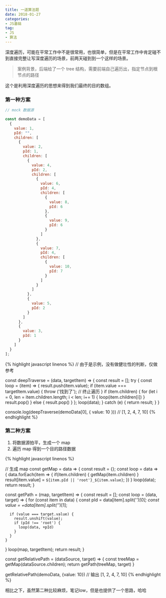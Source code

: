 ```yaml
---
title: 一道算法题
date: 2018-01-27
categories:
- JS基础
tag: 
- JS
- 算法
---
```


深度遍历，可能在平常工作中不是很常用，也很简单，但是在平常工作中肯定碰不到直接完整让写深度遍历的场景，前两天碰到到一个这样的场景。

> 案例背景，后端给了一个 tree 结构，需要前端自己遍历出，指定节点到根节点的路径

这个是利用深度遍历的思想来得到我们最终的目的数组。

### 第一种方案

```js
// mock 数据源

const demoData = [
  {
    value: 1,
    pId: "",
    children: [
      {
        value: 2,
        pId: 1,
        children: [
          {
            value: 4,
            pId: 2,
            children: [
              {
                value: 6,
                pId: 4,
                children: [
                  {
                    value: 8,
                    pId: 6
                  },
                  {
                    value: 9,
                    pId: 6
                  }
                ]
              },
              {
                value: 7,
                pId: 4,
                children: [
                  {
                    value: 10,
                    pId: 7
                  }
                ]
              }
            ]
          },
          {
            value: 5,
            pId: 2
          }
        ]
      },
      {
        value: 3,
        pId: 1
      }
    ]
  }
];
```

{% highlight javascript linenos %}
// 由于是示例，没有做健壮性的判断，仅做参考

const deepTraverse = (data, targetItem) => {
  const result = [];
  try {
    const loop = (item) => {
      result.push(item.value);
      if (item.value === targetItem.value) {
        throw ('找到了'); // 终止遍历
      }
      if (item.children) {
        for (let i = 0, len = item.children.length; i < len; i+= 1) {
          loop(item.children[i])
        }
        result.pop()
      } else {
        result.pop()
      }
    };
    loop(data);
  } catch (e) {
    return result;
  }
}

console.log(deepTraverse(demoData[0], { value: 10 })) // [1, 2, 4, 7, 10]
{% endhighlight %}

### 第二种方案

1. 将数据源拍平，生成一个 map
2. 遍历 map 得到一个目的路径数据

{% highlight javascript linenos %}

// 生成 map
const getMap = data => {
  const result = {};
  const loop = data => {
    data.forEach(item => {
      if(item.children) {
        getMap(item.children)
      }
      result[item.value] = `${item.pId || 'root'}_${item.value}`;
    })
  }
  loop(data);
  return result;
}

const getPath = (map, targetItem) => {
  const result = [];
  const loop = (data, target) => {
    for (const item in data) {
      const pId = data[item].split('_')[0];
      const value = +data[item].split('_')[1];

      if (value === target.value) {
        result.unshift(value);
        if (pId !== 'root') {
          loop(data, +pId)
        }
      }  
    }
  }
  loop(map, targetItem);
  return result;
}

const getRelativePath = (dataSource, target) => {
  const treeMap = getMap(dataSource.children);
  return getPath(treeMap, target)
}

getRelativePath(demoData, {value: 10}) // 输出 [1, 2, 4, 7, 10]
{% endhighlight %}

相比之下，虽然第二种比较麻烦，笔记low，但是也提供了一个思路，哈哈
